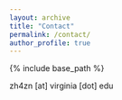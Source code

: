 ```yaml
---
layout: archive
title: "Contact"
permalink: /contact/
author_profile: true
---
```

{% include base_path %}

zh4zn [at] virginia [dot] edu
